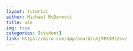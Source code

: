 ```yaml
---
layout: tutorial
author: Michael McDermott
title: ale
img: true
categories: [student]
link: https://miro.com/app/board/uXjVPXIMt2s=/
---
```

